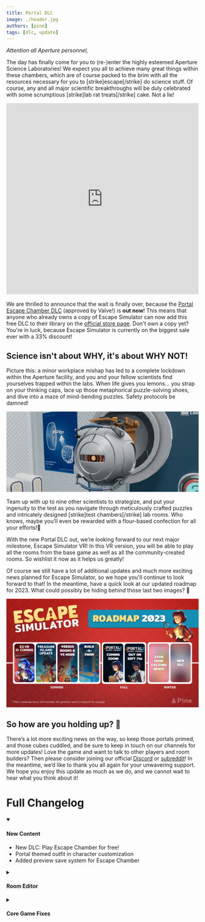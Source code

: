 ```yaml
---
title: Portal DLC
image: ./header.jpg
authors: [pine]
tags: [dlc, update]
---
```


_Attention all Aperture personnel,_

The day has finally come for you to (re-)enter the highly esteemed Aperture Science Laboratories! We expect you all to achieve many great things within these chambers, which are of course packed to the brim with all the resources necessary for you to [strike]escape[/strike] do science stuff. Of course, any and all major scientific breakthroughs will be duly celebrated with some scrumptious [strike]lab rat treats[/strike] cake. Not a lie!

<iframe width="100%" height="500" src="https://www.youtube.com/embed/sfr0LCS67-U" title="Escape Simulator: Portal Escape Chamber - OUT NOW!" frameborder="0" allow="accelerometer; autoplay; clipboard-write; encrypted-media; gyroscope; picture-in-picture; web-share" allowfullscreen></iframe>

We are thrilled to announce that the wait is finally over, because the [Portal Escape Chamber DLC](https://store.steampowered.com/app/2000170/Escape_Simulator_Portal_Escape_Chamber/) (approved by Valve!) is **out now**! This means that anyone who already owns a copy of Escape Simulator can now add this free DLC to their library on the [official store page](https://store.steampowered.com/app/2000170/Escape_Simulator_Portal_Escape_Chamber/). Don't own a copy yet? You're in luck, because Escape Simulator is currently on the biggest sale ever with a 33% discount!

## Science isn't about WHY, it's about WHY NOT!

Picture this: a minor workplace mishap has led to a complete lockdown within the Aperture facility, and you and your fellow scientists find yourselves trapped within the labs. When life gives you lemons… you strap on your thinking caps, lace up those metaphorical puzzle-solving shoes, and dive into a maze of mind-bending puzzles. Safety protocols be damned!

![eye](./eye.gif)

Team up with up to nine other scientists to strategize, and put your ingenuity to the test as you navigate through meticulously crafted puzzles and intricately designed [strike]test chambers[/strike] lab rooms. Who knows, maybe you’ll even be rewarded with a flour-based confection for all your efforts!🎂

With the new Portal DLC out, we’re looking forward to our next major milestone, Escape Simulator VR! In this VR version, you will be able to play all the rooms from the base game as well as all the community-created rooms. So wishlist it now as it helps us greatly!

Of course we still have a lot of additional updates and much more exciting news planned for Escape Simulator, so we hope you'll continue to look forward to that! In the meantime, have a quick look at our updated roadmap for 2023. What could possibly be hiding behind those last two images? 👀

![roadmap](./roadmap.jpg)

## So how are you holding up? 🥔

There’s a lot more exciting news on the way, so keep those portals primed, and those cubes cuddled, and be sure to keep in touch on our channels for more updates! Love the game and want to talk to other players and room builders? Then please consider joining our official [Discord](https://discord.gg/pinestudio) or [subreddit](https://www.reddit.com/r/PlayEscapeSimulator/)! In the meantime, we’d like to thank you all again for your unwavering support. We hope you enjoy this update as much as we do, and we cannot wait to hear what you think about it!


# Full Changelog

<details open><summary><h4>New Content</h4></summary> 

- New DLC: Play Escape Chamber for free!
- Portal themed outfit in character customization
- Added preview save system for Escape Chamber

</details>

<details><summary><h4>Room Editor</h4></summary> 

- Now you can search for props you placed in your rooms! Just press ‘Ctrl + Space’ while you’re in the Room Editor.
- Added Ceiling and Floor props!
- Competitor Targets in the Puzzle logic prop are no longer triggered in singleplayer, only in multiplayer!
- The Display logic prop physics collision removed
- Added floor and ceiling props for Portal

</details>

<details><summary><h4>Core Game Fixes</h4></summary>

- Zoomable is not defined as Shared Zoom anymore in coop.

</details>